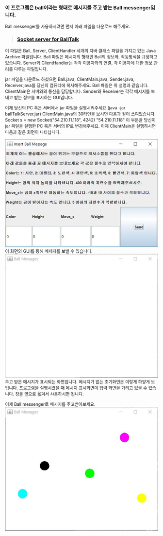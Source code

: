 ### 이 프로그램은 ball이라는 형태로 메시지를 주고 받는 Ball messenger입니다.

Ball messenger를 사용하시려면 먼저 아래 파일을 다운로드 해주세요.
> ### [Socket server for BallTalk](./ballTalkServer.jar)
이 파일은 Ball, Server, ClientHandler 세개의 자바 클래스 파일을 가지고 있는 Java Archive 파일입니다.
Ball 파일은 메시지의 형태인 Ball의 정보와, 작동방식을 규정하고 있습니다.
Server와 ClientHandler는 각각 이용자와의 연결, 각 이용자에 대한 정보 관리를 다루는 파일입니다.

jar 파일을 다운로드 하셨으면 Ball.java, ClientMain.java, Sender.java, Receiver.java를 당신의 컴퓨터에 복사해주세요.
Ball 파일은 위 설명과 같습니다.
ClientMain은 서버와의 통신을 담당합니다.
Sender와 Receiver는 각각 메시지를 보내고 받는 정보를 표시하는 GUI입니다.

이제 당신의 PC 혹은 서버에서 jar 파일을 실행시켜주세요.(java -jar ballTalkServer.jar)
ClientMain.java의 30라인을 보시면 다음과 같이 쓰여있습니다.
Socket s = new Socket("54.210.11.118", 4242)
"54.210.11.118" 이 부분을 당신이 jar 파일을 실행한 PC 혹은 서버의 IP로 변경해주세요.
이제 ClientMain을 실행하시면 다음과 같은 화면이 나타납니다.

![Sender](./img/SenderCapture.JPG)
이 화면의 GUI를 통해 메세지를 보낼 수 있습니다.
![Reciever](./img/ReceiverCapture.JPG)
주고 받은 메시지가 표시되는 화면입니다. 메시지가 없는 초기화면은 이렇게 하얗게 보입니다.
프로그램을 실행시켰을 때 메시지 표시화면이 입력 화면을 가리고 있을 수 있습니다.
창을 옆으로 옮겨서 샤옹하시면 됩니다.

이제 Ball messenger로 메시지를 주고받아보세요.
![Reciever2](./img/ReceiverCapture2.JPG)